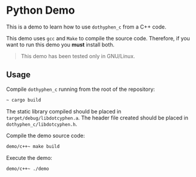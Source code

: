 # Python Demo

This is a demo to learn how to use `dothyphen_c` from a C++ code.

This demo uses `gcc` and `Make` to compile the source code. Therefore, if you want to run this demo you __must__ install both.

> This demo has been tested only in GNU/Linux.

## Usage

Compile `dothyphen_c` running from the root of the repository:

```bash
~ cargo build
```

The static library compiled should be placed in `target/debug/libdotcyphen.a`. The header file created should be placed in `dothyphen_c/libdotcyphen.h`.

Compile the demo source code:

```bash
demo/c++~ make build
```

Execute the demo:

```bash
demo/c++~ ./demo
```
